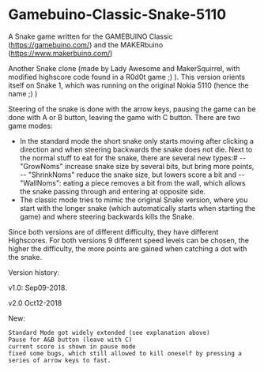 # Gamebuino-Classic-Snake-5110
A Snake game written for the GAMEBUINO Classic (https://gamebuino.com/) and the MAKERbuino (https://www.makerbuino.com/) 

Another Snake clone (made by Lady Awesome and MakerSquirrel, with modified highscore code found in a R0d0t game ;) ).
This version orients itself on Snake 1, which was running on the original Nokia 5110 (hence the name ;) )

Steering of the snake is done with the arrow keys, pausing the game can be done with A or B button, leaving the game with C button.
There are two game modes:

- In the standard mode the short snake only starts moving after clicking a direction and when steering backwards the snake does not die. Next to the normal stuff to eat for the snake, there are several new types:#
-- "GrowNoms" increase snake size by several bits, but bring more points,
-- "ShrinkNoms" reduce the snake size, but lowers score a bit and
-- "WallNoms": eating a piece removes a bit from the wall, which allows the snake passing through and entering at opposite side.
- The classic mode tries to mimic the original Snake version, where you start with the longer snake (which automatically starts when starting the game) and where steering backwards kills the Snake.

Since both versions are of different difficulty, they have different Highscores.  For both versions 9 different speed levels can be chosen, the higher the difficulty, the more points are gained when catching a dot with the snake.


Version history:

v1.0: Sep09-2018.

v2.0 Oct12-2018

New:

    Standard Mode got widely extended (see explanation above)
    Pause for A&B button (leave with C)
    current score is shown in pause mode
    fixed some bugs, which still allowed to kill oneself by pressing a series of arrow keys to fast.
